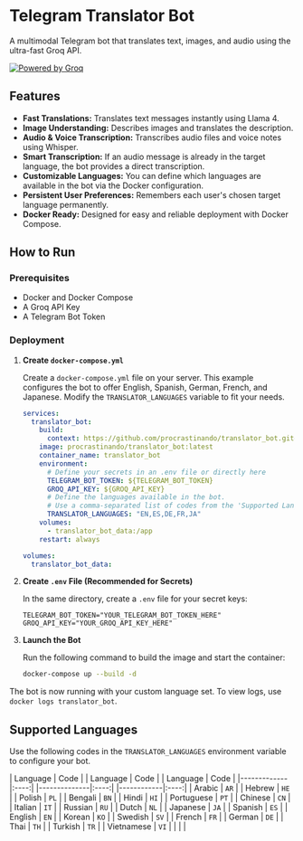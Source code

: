 # Telegram Translator Bot

A multimodal Telegram bot that translates text, images, and audio using the ultra-fast Groq API.

[![Powered by Groq](https://img.shields.io/badge/Powered%20by-Groq-green?style=flat-square)](https://groq.com/)

## Features

*   **Fast Translations:** Translates text messages instantly using Llama 4.
*   **Image Understanding:** Describes images and translates the description.
*   **Audio & Voice Transcription:** Transcribes audio files and voice notes using Whisper.
*   **Smart Transcription:** If an audio message is already in the target language, the bot provides a direct transcription.
*   **Customizable Languages:** You can define which languages are available in the bot via the Docker configuration.
*   **Persistent User Preferences:** Remembers each user's chosen target language permanently.
*   **Docker Ready:** Designed for easy and reliable deployment with Docker Compose.

## How to Run

### Prerequisites

*   Docker and Docker Compose
*   A Groq API Key
*   A Telegram Bot Token

### Deployment

1.  **Create `docker-compose.yml`**

    Create a `docker-compose.yml` file on your server. This example configures the bot to offer English, Spanish, German, French, and Japanese. Modify the `TRANSLATOR_LANGUAGES` variable to fit your needs.

    ```yaml
    services:
      translator_bot:
        build:
          context: https://github.com/procrastinando/translator_bot.git#main
        image: procrastinando/translator_bot:latest
        container_name: translator_bot
        environment:
          # Define your secrets in an .env file or directly here
          TELEGRAM_BOT_TOKEN: ${TELEGRAM_BOT_TOKEN}
          GROQ_API_KEY: ${GROQ_API_KEY}
          # Define the languages available in the bot.
          # Use a comma-separated list of codes from the 'Supported Languages' table below.
          TRANSLATOR_LANGUAGES: "EN,ES,DE,FR,JA"
        volumes:
          - translator_bot_data:/app
        restart: always

    volumes:
      translator_bot_data:
    ```

2.  **Create `.env` File (Recommended for Secrets)**

    In the same directory, create a `.env` file for your secret keys:
    ```env
    TELEGRAM_BOT_TOKEN="YOUR_TELEGRAM_BOT_TOKEN_HERE"
    GROQ_API_KEY="YOUR_GROQ_API_KEY_HERE"
    ```

3.  **Launch the Bot**

    Run the following command to build the image and start the container:
    ```bash
    docker-compose up --build -d
    ```

The bot is now running with your custom language set. To view logs, use `docker logs translator_bot`.

## Supported Languages

Use the following codes in the `TRANSLATOR_LANGUAGES` environment variable to configure your bot.

| Language    | Code | | Language     | Code | | Language   | Code |
|-------------|:----:| |--------------|:----:| |------------|:----:|
| Arabic      | `AR` | | Hebrew       | `HE` | | Polish     | `PL` |
| Bengali     | `BN` | | Hindi        | `HI` | | Portuguese | `PT` |
| Chinese     | `CN` | | Italian      | `IT` | | Russian    | `RU` |
| Dutch       | `NL` | | Japanese     | `JA` | | Spanish    | `ES` |
| English     | `EN` | | Korean       | `KO` | | Swedish    | `SV` |
| French      | `FR` | | German       | `DE` | | Thai       | `TH` |
| Turkish     | `TR` | | Vietnamese   | `VI` | |            |      |